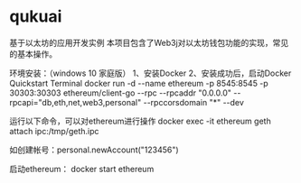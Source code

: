 # qukuai
基于以太坊的应用开发实例
本项目包含了Web3j对以太坊钱包功能的实现，常见的基本操作。

环境安装：（windows 10 家庭版）
1、安装Docker 
2、安装成功后，启动Docker Quickstart Terminal
docker run -d --name ethereum -p 8545:8545 -p 30303:30303 ethereum/client-go --rpc --rpcaddr "0.0.0.0" --rpcapi="db,eth,net,web3,personal" --rpccorsdomain "*" --dev

运行以下命令，可以对ethereum进行操作
docker exec -it ethereum geth attach ipc:/tmp/geth.ipc

如创建帐号：personal.newAccount("123456")

启动ethereum：
docker start ethereum


